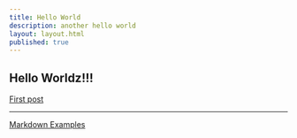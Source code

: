 ```yaml
---
title: Hello World
description: another hello world
layout: layout.html
published: true
---
```

## Hello Worldz!!!

<a href="/posts/first-post.html">First post</a>

---

<a href="/markdown.html">Markdown Examples</a>
